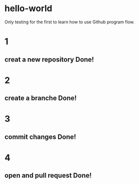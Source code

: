 # hello-world
Only testing for the first to learn how to use Github program flow.
# 1
## creat a new repository Done!
# 2
## create a branche Done!
# 3
## commit changes Done!
# 4
## open and pull request Done!
